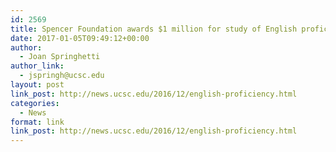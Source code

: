 ```yaml
---
id: 2569
title: Spencer Foundation awards $1 million for study of English proficiency practices
date: 2017-01-05T09:49:12+00:00
author:
  - Joan Springhetti
author_link:
  - jspringh@ucsc.edu
layout: post
link_post: http://news.ucsc.edu/2016/12/english-proficiency.html
categories:
  - News
format: link
link_post: http://news.ucsc.edu/2016/12/english-proficiency.html
---
```

